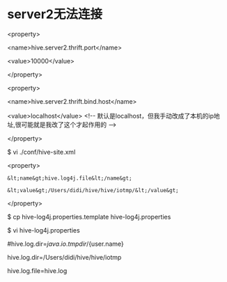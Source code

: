 # server2无法连接

&lt;property&gt;

&lt;name&gt;hive.server2.thrift.port&lt;/name&gt;

&lt;value&gt;10000&lt;/value&gt;

&lt;/property&gt;

&lt;property&gt;

&lt;name&gt;hive.server2.thrift.bind.host&lt;/name&gt;

&lt;value&gt;localhost&lt;/value&gt; &lt;!-- 默认是localhost，但我手动改成了本机的ip地址,很可能就是我改了这个才起作用的 --&gt;

&lt;/property&gt;

$ vi ./conf/hive-site.xml

&lt;property&gt;

```
&lt;name&gt;hive.log4j.file&lt;/name&gt;

&lt;value&gt;/Users/didi/hive/hive/iotmp/&lt;/value&gt;
```

&lt;/property&gt;

$ cp hive-log4j.properties.template hive-log4j.properties

$ vi hive-log4j.properties

\#hive.log.dir=${java.io.tmpdir}/${user.name}

hive.log.dir=/Users/didi/hive/hive/iotmp

hive.log.file=hive.log

